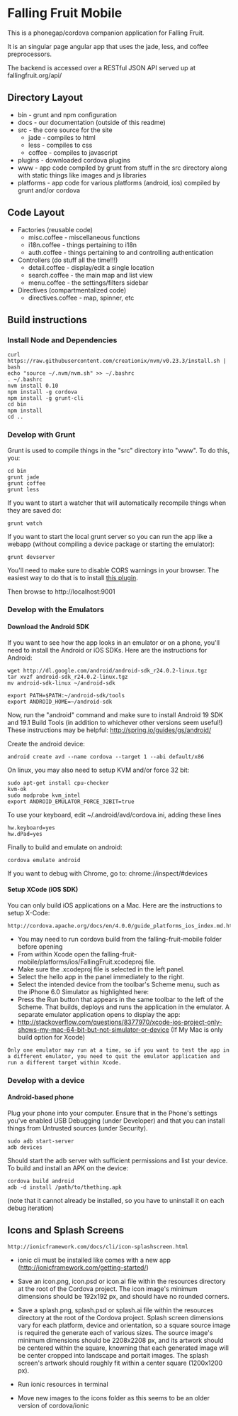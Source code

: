 Falling Fruit Mobile
====================

This is a phonegap/cordova companion application for Falling Fruit.

It is an singular page angular app that uses the jade, less, and coffee preprocessors.

The backend is accessed over a RESTful JSON API served up at fallingfruit.org/api/

## Directory Layout

  * bin - grunt and npm configuration
  * docs - our documentation (outside of this readme)
  * src - the core source for the site
    * jade - compiles to html
    * less - compiles to css
    * coffee - compiles to javascript
  * plugins - downloaded cordova plugins
  * www - app code compiled by grunt from stuff in the src directory along with static things like images and js libraries
  * platforms - app code for various platforms (android, ios) compiled by grunt and/or cordova

## Code Layout

  * Factories (reusable code)
    * misc.coffee - miscellaneous functions
    * i18n.coffee - things pertaining to i18n
    * auth.coffee - things pertaining to and controlling authentication
  * Controllers (do stuff all the time!!!)
    * detail.coffee - display/edit a single location
    * search.coffee - the main map and list view
    * menu.coffee - the settings/filters sidebar
  * Directives (compartmentalized code)
    * directives.coffee - map, spinner, etc

## Build instructions

### Install Node and Dependencies

```
curl https://raw.githubusercontent.com/creationix/nvm/v0.23.3/install.sh | bash
echo "source ~/.nvm/nvm.sh" >> ~/.bashrc
. ~/.bashrc
nvm install 0.10
npm install -g cordova
npm install -g grunt-cli
cd bin
npm install
cd ..
```

### Develop with Grunt

Grunt is used to compile things in the "src" directory into "www". To do this, you:

```
cd bin
grunt jade
grunt coffee
grunt less
```

If you want to start a watcher that will automatically recompile things when they are saved do:

```
grunt watch
```

If you want to start the local grunt server so you can run the app like a webapp (without compiling a device package or starting the emulator):

```
grunt devserver
```

You'll need to make sure to disable CORS warnings in your browser. The easiest way to do that is to install [this plugin](https://chrome.google.com/webstore/detail/allow-control-allow-origi/nlfbmbojpeacfghkpbjhddihlkkiljbi/related?hl=en).

Then browse to http://localhost:9001

### Develop with the Emulators

#### Download the Android SDK

If you want to see how the app looks in an emulator or on a phone, you'll need to install the Android or iOS SDKs. Here are the instructions for Android:

```
wget http://dl.google.com/android/android-sdk_r24.0.2-linux.tgz
tar xvzf android-sdk_r24.0.2-linux.tgz
mv android-sdk-linux ~/android-sdk

export PATH=$PATH:~/android-sdk/tools
export ANDROID_HOME=~/android-sdk
```

Now, run the "android" command and make sure to install Android 19 SDK and 19.1 Build Tools (in addition to whichever other versions seem useful!)
These instructions may be helpful: http://spring.io/guides/gs/android/

Create the android device:

```
android create avd --name cordova --target 1 --abi default/x86
```

On linux, you may also need to setup KVM and/or force 32 bit:

```
sudo apt-get install cpu-checker
kvm-ok
sudo modprobe kvm_intel
export ANDROID_EMULATOR_FORCE_32BIT=true
```

To use your keyboard, edit ~/.android/avd/cordova.ini, adding these lines

```
hw.keyboard=yes
hw.dPad=yes
```

Finally to build and emulate on android:

```
cordova emulate android
```

If you want to debug with Chrome, go to: chrome://inspect/#devices

#### Setup XCode (iOS SDK)

You can only build iOS applications on a Mac. Here are the instructions to setup X-Code:

	http://cordova.apache.org/docs/en/4.0.0/guide_platforms_ios_index.md.html

- You may need to run cordova build from the falling-fruit-mobile folder before opening
- From within Xcode open the falling-fruit-mobile/platforms/ios/FallingFruit.xcodeproj file.
- Make sure the .xcodeproj file is selected in the left panel.
- Select the hello app in the panel immediately to the right.
- Select the intended device from the toolbar's Scheme menu, such as the iPhone 6.0 Simulator as highlighted here:
- Press the Run button that appears in the same toolbar to the left of the Scheme. That builds, deploys and runs the application in the emulator. A separate emulator application opens to display the app:
- http://stackoverflow.com/questions/8377970/xcode-ios-project-only-shows-my-mac-64-bit-but-not-simulator-or-device (If My Mac is only build option for Xcode)

```
Only one emulator may run at a time, so if you want to test the app in a different emulator, you need to quit the emulator application and run a different target within Xcode.
```

### Develop with a device

#### Android-based phone

Plug your phone into your computer. Ensure that in the Phone's settings you've enabled USB Debugging (under Developer) and that you can install things from Untrusted sources (under Security).

```
sudo adb start-server
adb devices
```

Should start the adb server with sufficient permissions and list your device. To build and install an APK on the device:

```
cordova build android
adb -d install /path/to/thething.apk
```

(note that it cannot already be installed, so you have to uninstall it on each debug iteration)

## Icons and Splash Screens
	http://ionicframework.com/docs/cli/icon-splashscreen.html

- ionic cli must be installed like comes with a new app (http://ionicframework.com/getting-started/)

- Save an icon.png, icon.psd or icon.ai file within the resources directory at the root of the Cordova project. The icon image's minimum dimensions should be 192x192 px, and should have no rounded corners.
- Save a splash.png, splash.psd or splash.ai file within the resources directory at the root of the Cordova project. Splash screen dimensions vary for each platform, device and orientation, so a square source image is required the generate each of various sizes. The source image's minimum dimensions should be 2208x2208 px, and its artwork should be centered within the square, knowning that each generated image will be center cropped into landscape and portait images. The splash screen's artwork should roughly fit within a center square (1200x1200 px).
- Run ionic resources in terminal
- Move new images to the icons folder as this seems to be an older version of cordova/ionic
